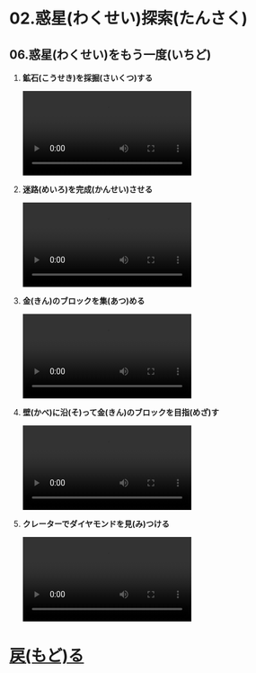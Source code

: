 # 02.惑星(わくせい)探索(たんさく)

## 06.惑星(わくせい)をもう一度(いちど)

1. **鉱石(こうせき)を採掘(さいくつ)する**
	<br>

	<video controls>
	  <source src="01_鉱石(こうせき)を採掘(さいくつ)する.mp4" type="video/mp4" />
	</video>
1. **迷路(めいろ)を完成(かんせい)させる**
	<br>

	<video controls>
	  <source src="02_迷路(めいろ)を完成(かんせい)させる.mp4" type="video/mp4" />
	</video>
1. **金(きん)のブロックを集(あつ)める**
	<br>

	<video controls>
	  <source src="03_金(きん)のブロックを集(あつ)める.mp4" type="video/mp4" />
	</video>
1. **壁(かべ)に沿(そ)って金(きん)のブロックを目指(めざ)す**
	<br>

	<video controls>
	  <source src="04_壁(かべ)に沿(そ)って金(きん)のブロックを目指(めざ)す.mp4" type="video/mp4" />
	</video>
1. **クレーターでダイヤモンドを見(み)つける**
	<br>

	<video controls>
	  <source src="05_クレーターでダイヤモンドを見(み)つける.mp4" type="video/mp4" />
	</video>


# [戻(もど)る](../video02.html)